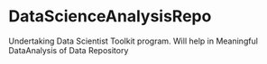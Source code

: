 DataScienceAnalysisRepo
=======================

Undertaking Data Scientist Toolkit program. Will help in Meaningful DataAnalysis of Data Repository 
